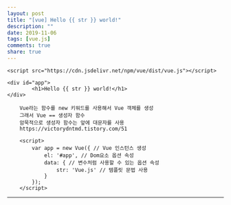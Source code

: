 ```yaml
---
layout: post
title: "[vue] Hello {{ str }} world!"
description: ""
date: 2019-11-06
tags: [vue.js]
comments: true
share: true
---
```

    <script src="https://cdn.jsdelivr.net/npm/vue/dist/vue.js"></script>

    <div id="app">
			<h1>Hello {{ str }} world!</h1>
    </div>

		Vue라는 함수를 new 키워드를 사용해서 Vue 객체를 생성
		그래서 Vue == 생성자 함수
		암묵적으로 생성자 함수는 앞에 대문자를 사용
		https://victorydntmd.tistory.com/51

		<script>
			var app = new Vue({ // Vue 인스턴스 생성
				el: '#app', // Dom요소 옵션 속성
				data: { // 변수처럼 사용할 수 있는 옵션 속성
					str: 'Vue.js' // 템플릿 문법 사용
				}
			});
		</script>

--- 
